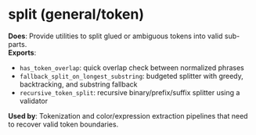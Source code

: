 # split (general/token)

**Does**: Provide utilities to split glued or ambiguous tokens into valid sub-parts.  
**Exports**:  
- `has_token_overlap`: quick overlap check between normalized phrases  
- `fallback_split_on_longest_substring`: budgeted splitter with greedy, backtracking, and substring fallback  
- `recursive_token_split`: recursive binary/prefix/suffix splitter using a validator  

**Used by**: Tokenization and color/expression extraction pipelines that need to recover valid token boundaries.
